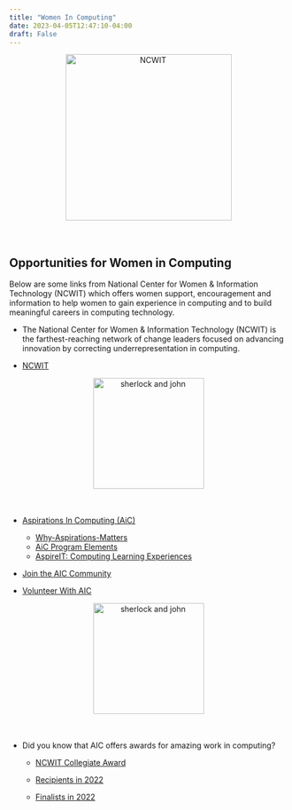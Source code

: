 ```yaml
---
title: "Women In Computing"
date: 2023-04-05T12:47:10-04:00
draft: False
---
```



<!-- add a line drop -->
<center>
&#x200B;

<img src="/images/outreach/ncwit_logo.png" alt="NCWIT" style="width:300px;"/>

&#x200B;
</center>

## Opportunities for Women in Computing

Below are some links from National Center for Women & Information Technology (NCWIT) which offers women support, encouragement and information to help women to gain experience in computing and to build meaningful careers in computing technology.

* The National Center for Women & Information Technology (NCWIT) is the farthest-reaching network of change leaders focused on advancing innovation by correcting underrepresentation in computing. 

* [NCWIT](https://ncwit.org/)

<!-- add a line drop -->
<center>
&#x200B;

<img src="/images/outreach/ncwit_asp.png" alt="sherlock and john" style="width:200px;"/>

&#x200B;
</center>

* [Aspirations In Computing (AiC)](https://www.aspirations.org/)
    + [Why-Aspirations-Matters](https://www.aspirations.org/about-aic/why-it-matters)
    + [AiC Program Elements](https://www.aspirations.org/about-aic/program-elements)
    + [AspireIT: Computing Learning Experiences](https://www.aspirations.org/get-involved/aspireit-near-peer-computing-programs)

* [Join the AIC Community](https://www.aspirations.org/get-involved/join-the-aic-community)

* [Volunteer With AIC](https://www.aspirations.org/get-involved/volunteer-with-aic)


<!-- add a line drop -->
<center>
&#x200B;

<img src="/images/outreach/ncwit_aic_award.png" alt="sherlock and john" style="width:200px;"/>

&#x200B;
</center>

<!-- ![logo](https://ncwit-aspirations-service-stage-public.s3.us-west-2.amazonaws.com/ncwit_aic_collegiateaward_logo_fullcolor_web_0.png) -->



* Did you know that AIC offers awards for amazing work in computing?

    + [NCWIT Collegiate Award](https://www.aspirations.org/award-programs/aic-collegiate-award)

    + [Recipients in 2022](https://www.aspirations.org/22CollegiateRecipients)

    + [Finalists in 2022](https://www.aspirations.org/2022-ncwit-collegiate-award-finalists-announced)

